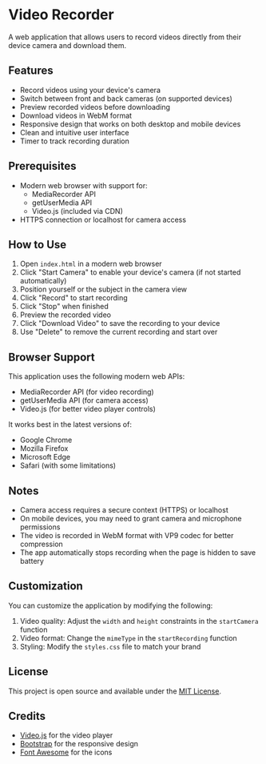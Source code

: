 # Video Recorder

A web application that allows users to record videos directly from their device camera and download them.

## Features

- Record videos using your device's camera
- Switch between front and back cameras (on supported devices)
- Preview recorded videos before downloading
- Download videos in WebM format
- Responsive design that works on both desktop and mobile devices
- Clean and intuitive user interface
- Timer to track recording duration

## Prerequisites

- Modern web browser with support for:
  - MediaRecorder API
  - getUserMedia API
  - Video.js (included via CDN)
- HTTPS connection or localhost for camera access

## How to Use

1. Open `index.html` in a modern web browser
2. Click "Start Camera" to enable your device's camera (if not started automatically)
3. Position yourself or the subject in the camera view
4. Click "Record" to start recording
5. Click "Stop" when finished
6. Preview the recorded video
7. Click "Download Video" to save the recording to your device
8. Use "Delete" to remove the current recording and start over

## Browser Support

This application uses the following modern web APIs:
- MediaRecorder API (for video recording)
- getUserMedia API (for camera access)
- Video.js (for better video player controls)

It works best in the latest versions of:
- Google Chrome
- Mozilla Firefox
- Microsoft Edge
- Safari (with some limitations)

## Notes

- Camera access requires a secure context (HTTPS) or localhost
- On mobile devices, you may need to grant camera and microphone permissions
- The video is recorded in WebM format with VP9 codec for better compression
- The app automatically stops recording when the page is hidden to save battery

## Customization

You can customize the application by modifying the following:

1. Video quality: Adjust the `width` and `height` constraints in the `startCamera` function
2. Video format: Change the `mimeType` in the `startRecording` function
3. Styling: Modify the `styles.css` file to match your brand

## License

This project is open source and available under the [MIT License](LICENSE).

## Credits

- [Video.js](https://videojs.com/) for the video player
- [Bootstrap](https://getbootstrap.com/) for the responsive design
- [Font Awesome](https://fontawesome.com/) for the icons
